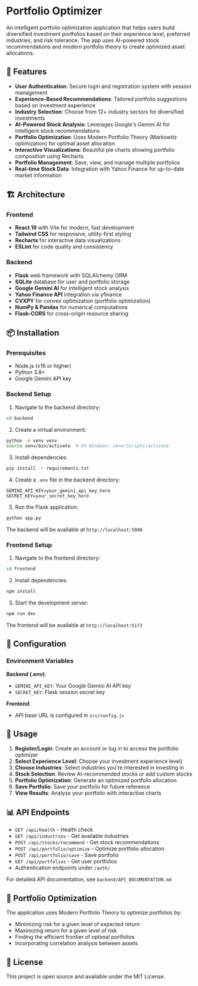 # Portfolio Optimizer

An intelligent portfolio optimization application that helps users build diversified investment portfolios based on their experience level, preferred industries, and risk tolerance. The app uses AI-powered stock recommendations and modern portfolio theory to create optimized asset allocations.

## 🚀 Features

- **User Authentication**: Secure login and registration system with session management
- **Experience-Based Recommendations**: Tailored portfolio suggestions based on investment experience
- **Industry Selection**: Choose from 12+ industry sectors for diversified investments
- **AI-Powered Stock Analysis**: Leverages Google's Gemini AI for intelligent stock recommendations
- **Portfolio Optimization**: Uses Modern Portfolio Theory (Markowitz optimization) for optimal asset allocation
- **Interactive Visualizations**: Beautiful pie charts showing portfolio composition using Recharts
- **Portfolio Management**: Save, view, and manage multiple portfolios
- **Real-time Stock Data**: Integration with Yahoo Finance for up-to-date market information

## 🏗️ Architecture

### Frontend
- **React 19** with Vite for modern, fast development
- **Tailwind CSS** for responsive, utility-first styling
- **Recharts** for interactive data visualizations
- **ESLint** for code quality and consistency

### Backend
- **Flask** web framework with SQLAlchemy ORM
- **SQLite** database for user and portfolio storage
- **Google Gemini AI** for intelligent stock analysis
- **Yahoo Finance API** integration via yfinance
- **CVXPY** for convex optimization (portfolio optimization)
- **NumPy & Pandas** for numerical computations
- **Flask-CORS** for cross-origin resource sharing

## 📦 Installation

### Prerequisites
- Node.js (v16 or higher)
- Python 3.8+
- Google Gemini API key

### Backend Setup

1. Navigate to the backend directory:
```bash
cd backend
```

2. Create a virtual environment:
```bash
python -m venv venv
source venv/bin/activate  # On Windows: venv\Scripts\activate
```

3. Install dependencies:
```bash
pip install -r requirements.txt
```

4. Create a `.env` file in the backend directory:
```env
GEMINI_API_KEY=your_gemini_api_key_here
SECRET_KEY=your_secret_key_here
```

5. Run the Flask application:
```bash
python app.py
```

The backend will be available at `http://localhost:5000`

### Frontend Setup

1. Navigate to the frontend directory:
```bash
cd frontend
```

2. Install dependencies:
```bash
npm install
```

3. Start the development server:
```bash
npm run dev
```

The frontend will be available at `http://localhost:5173`

## 🔧 Configuration

### Environment Variables

**Backend (.env)**:
- `GEMINI_API_KEY`: Your Google Gemini AI API key
- `SECRET_KEY`: Flask session secret key

**Frontend**:
- API base URL is configured in `src/config.js`

## 🚦 Usage

1. **Register/Login**: Create an account or log in to access the portfolio optimizer
2. **Select Experience Level**: Choose your investment experience level)
3. **Choose Industries**: Select industries you're interested in investing in
4. **Stock Selection**: Review AI-recommended stocks or add custom stocks
5. **Portfolio Optimization**: Generate an optimized portfolio allocation
6. **Save Portfolio**: Save your portfolio for future reference
7. **View Results**: Analyze your portfolio with interactive charts

## 📊 API Endpoints

- `GET /api/health` - Health check
- `GET /api/industries` - Get available industries
- `POST /api/stocks/recommend` - Get stock recommendations
- `POST /api/portfolio/optimize` - Optimize portfolio allocation
- `POST /api/portfolio/save` - Save portfolio
- `GET /api/portfolios` - Get user portfolios
- Authentication endpoints under `/auth/`

For detailed API documentation, see `backend/API_DOCUMENTATION.md`

## 🎯 Portfolio Optimization

The application uses Modern Portfolio Theory to optimize portfolios by:
- Minimizing risk for a given level of expected return
- Maximizing return for a given level of risk
- Finding the efficient frontier of optimal portfolios
- Incorporating correlation analysis between assets


## 📄 License

This project is open source and available under the MIT License.

